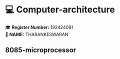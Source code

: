 # 💻 Computer-architecture
🎓 **Register Number:** 192424081  
🤗 **NAME:** THARANKESWARAN 
## 8085-microprocessor

